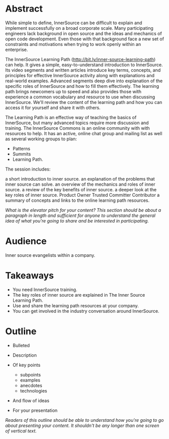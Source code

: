 # Abstract

While simple to define, InnerSource can be difficult to explain and implement successfully on a broad corporate scale.
Many participating engineers lack background in open source and the ideas and mechanics of open code development.
Even those with that background face a new set of constraints and motivations when trying to work openly within an enterprise.

The InnerSource Learning Path (http://bit.ly/inner-source-learning-path) can help.
It gives a simple, easy-to-understand introduction to InnerSource.
Its video segments and written articles introduce key terms, concepts, and principles for effective InnerSource activity along with explanations and real-world examples.
Advanced segments deep dive into explanation of the specific roles of InnerSource and how to fill them effectively.
The learning path brings newcomers up to speed and also provides those with experience a common vocabulary and resource to use when discussing InnerSource.
We'll review the content of the learning path and how you can access it for yourself and share it with others.

The Learning Path is an effective way of teaching the basics of InnerSource, but many advanced topics require more discussion and training.
The InnerSource Commons is an online community with with resources to help.
It has an active, online chat group and mailing list as well as several working groups to plan:
* Patterns
* Summits
* Learning Path.

The session includes:

a short introduction to inner source.
an explanation of the problems that inner source can solve.
an overview of the mechanics and roles of inner source.
a review of the key benefits of inner source.
a deeper look at the key roles of inner source.
Product Owner
Trusted Committer
Contributor
a summary of concepts and links to the online learning path resources.

_What is the elevator pitch for your content?_
_This section should be about a paragraph in length and sufficient for anyone to understand the general idea of what you're going to share and be interested in participating._

# Audience

Inner source evangelists within a company.

# Takeaways

* You need InnerSource training.
* The key roles of inner source are explained in The Inner Source Learning Path.
* Use and share the learning path resources at your company.
* You can get involved in the industry conversation around InnerSource.

# Outline

* Bulleted
* Description
* Of key points

  * subpoints
  * examples
  * anecdotes
  * technologies

* And flow of ideas
* For your presentation

_Readers of this outline should be able to understand how you're going to go about presenting your content._
_It shouldn't be any longer than one screen of vertical text._
